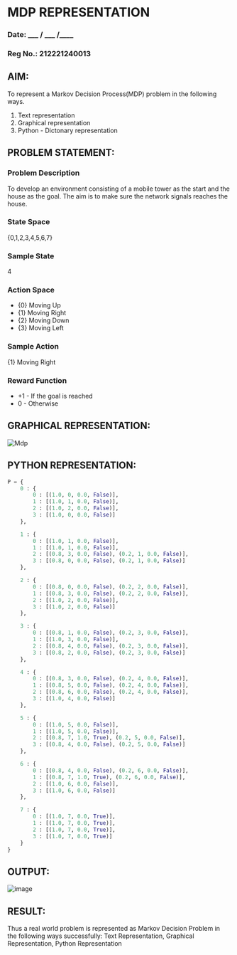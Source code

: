 # MDP REPRESENTATION
### Date:  ___ / ___ /____
### Reg No.: 212221240013
## AIM:
To represent a Markov Decision Process(MDP) problem in the following ways.

1. Text representation
2. Graphical representation
3. Python - Dictonary representation

## PROBLEM STATEMENT:

### Problem Description
To develop an environment consisting of a mobile tower as the start and the house as the goal. The aim is to make sure the network signals reaches the house.

### State Space
{0,1,2,3,4,5,6,7}

### Sample State
4

### Action Space
* {0} Moving Up
* {1} Moving Right
* {2} Moving Down
* {3} Moving Left

### Sample Action
{1} Moving Right

### Reward Function
* +1 - If the goal is reached
* 0 - Otherwise

## GRAPHICAL REPRESENTATION:
![Mdp](https://github.com/Pavan-Gv/mdp-representation/assets/94827772/f482c359-1e7c-4484-81d3-35742561103d)


## PYTHON REPRESENTATION:
```python
P = {
    0 : {
        0 : [(1.0, 0, 0.0, False)],
        1 : [(1.0, 1, 0.0, False)],
        2 : [(1.0, 2, 0.0, False)],
        3 : [(1.0, 0, 0.0, False)]
    },

    1 : {
        0 : [(1.0, 1, 0.0, False)],
        1 : [(1.0, 1, 0.0, False)],
        2 : [(0.8, 3, 0.0, False), (0.2, 1, 0.0, False)],
        3 : [(0.8, 0, 0.0, False), (0.2, 1, 0.0, False)]
    },

    2 : {
        0 : [(0.8, 0, 0.0, False), (0.2, 2, 0.0, False)],
        1 : [(0.8, 3, 0.0, False), (0.2, 2, 0.0, False)],
        2 : [(1.0, 2, 0.0, False)],
        3 : [(1.0, 2, 0.0, False)]
    },

    3 : {
        0 : [(0.8, 1, 0.0, False), (0.2, 3, 0.0, False)],
        1 : [(1.0, 3, 0.0, False)],
        2 : [(0.8, 4, 0.0, False), (0.2, 3, 0.0, False)],
        3 : [(0.8, 2, 0.0, False), (0.2, 3, 0.0, False)]
    },

    4 : {
        0 : [(0.8, 3, 0.0, False), (0.2, 4, 0.0, False)],
        1 : [(0.8, 5, 0.0, False), (0.2, 4, 0.0, False)],
        2 : [(0.8, 6, 0.0, False), (0.2, 4, 0.0, False)],
        3 : [(1.0, 4, 0.0, False)]
    },

    5 : {
        0 : [(1.0, 5, 0.0, False)],
        1 : [(1.0, 5, 0.0, False)],
        2 : [(0.8, 7, 1.0, True), (0.2, 5, 0.0, False)],
        3 : [(0.8, 4, 0.0, False), (0.2, 5, 0.0, False)]
    },

    6 : {
        0 : [(0.8, 4, 0.0, False), (0.2, 6, 0.0, False)],
        1 : [(0.8, 7, 1.0, True), (0.2, 6, 0.0, False)],
        2 : [(1.0, 6, 0.0, False)],
        3 : [(1.0, 6, 0.0, False)]
    },

    7 : {
        0 : [(1.0, 7, 0.0, True)],
        1 : [(1.0, 7, 0.0, True)],
        2 : [(1.0, 7, 0.0, True)],
        3 : [(1.0, 7, 0.0, True)]
    }
}
```

## OUTPUT:
![image](https://github.com/Pavan-Gv/mdp-representation/assets/94827772/2294e571-9b0f-4a48-a256-1d7a9cd7dcb0)



## RESULT:
Thus a real world problem is represented as Markov Decision Problem in the following ways successfully: Text Representation, Graphical Representation, Python Representation

